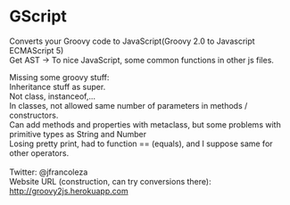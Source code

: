 GScript
=======

Converts your Groovy code to JavaScript(Groovy 2.0 to Javascript ECMAScript 5) <br/>
Get AST -> To nice JavaScript, some common functions in other js files.<br/>

Missing some groovy stuff:<br/>
Inheritance stuff as super.<br/>
Not class, instanceof,...<br/>
In classes, not allowed same number of parameters in methods / constructors.<br/>
Can add methods and properties with metaclass, but some problems with primitive types as String and Number<br/>
Losing pretty print, had to function == (equals), and I suppose same for other operators.<br/>
<br/>
Twitter: @jfrancoleza<br/>
Website URL (construction, can try conversions there): http://groovy2js.herokuapp.com